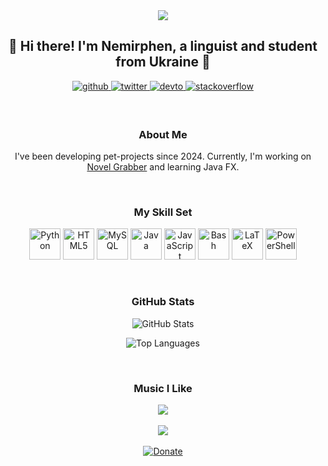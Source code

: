 <div align="center">
  <img src="https://i.pinimg.com/564x/b8/3e/48/b83e482cb7b6013f685e7416bf775755.jpg" height="" width="" />
</div>  

<h2 align="center">👋 Hi there! I'm Nemirphen, a linguist and student from Ukraine 🚀</h2>

<p align="center">
  <a href="https://github.com/nemirphen" target="_blank">
    <img src="https://img.shields.io/badge/github-%2324292e.svg?&style=for-the-badge&logo=github&logoColor=white" alt="github" style="margin-bottom: 5px;" />
  </a>
  <a href="https://twitter.com/iamrishavanand" target="_blank">
    <img src="https://img.shields.io/badge/twitter-%2300acee.svg?&style=for-the-badge&logo=twitter&logoColor=white" alt="twitter" style="margin-bottom: 5px;" />
  </a>
  <a href="https://dev.to/hikarukbit" target="_blank">
    <img src="https://img.shields.io/badge/dev.to-%2308090A.svg?&style=for-the-badge&logo=dev.to&logoColor=white" alt="devto" style="margin-bottom: 5px;" />
  </a>
  <a href="https://stackoverflow.com/users/22133138/hikaru-k-bit" target="_blank">
    <img src="https://img.shields.io/badge/stackoverflow-%23F28032.svg?&style=for-the-badge&logo=stackoverflow&logoColor=white" alt="stackoverflow" style="margin-bottom: 5px;" />
  </a>  
</p>

<br/>  

<h3 align="center">About Me</h3>
<p align="center">I've been developing pet-projects since 2024. Currently, I'm working on <a href="https://github.com/hikaru-k-bit/novelgrabber">Novel Grabber</a> and learning Java FX.</p>

<br/>

<h3 align="center">My Skill Set</h3>
<p align="center">
  <img src="https://profilinator.rishav.dev/skills-assets/python-original.svg" alt="Python" height="50" />
  <img src="https://profilinator.rishav.dev/skills-assets/html5-original-wordmark.svg" alt="HTML5" height="50" />
  <img src="https://profilinator.rishav.dev/skills-assets/mysql-original-wordmark.svg" alt="MySQL" height="50" />
  <img src="https://profilinator.rishav.dev/skills-assets/java-original-wordmark.svg" alt="Java" height="50" />
  <img src="https://profilinator.rishav.dev/skills-assets/javascript-original.svg" alt="JavaScript" height="50" />
  <img src="https://profilinator.rishav.dev/skills-assets/gnu_bash-icon.svg" alt="Bash" height="50" />
  <img src="https://profilinator.rishav.dev/skills-assets/latex.png" alt="LaTeX" height="50" />
  <img src="https://profilinator.rishav.dev/skills-assets/powershell.png" alt="PowerShell" height="50" />
</p>

<br/>

<h3 align="center">GitHub Stats</h3>
<p align="center">
  <img src="https://github-readme-stats.vercel.app/api?username=hikaru-k-bit&show_icons=true" alt="GitHub Stats" />
</p>

<p align="center">
  <img src="https://github-readme-stats.vercel.app/api/top-langs/?username=hikaru-k-bit" alt="Top Languages" />
</p>

<br/>

<h3 align="center">Music I Like</h3>
<div align="center">
  <img src="https://spotify-github-profile.vercel.app/api/view?uid=31ltjnz5zaczlzs6ijrmyqwk4op4&cover_image=true&theme=default&show_offline=false&background_color=121212&interchange=false" />
</div>

<br/>

<div align="center">
  <img src="https://komarev.com/ghpvc/?username=hikarukbit&&style=flat-square" />
</div>

<br/>

<div align="center">
  <a href="https://ko-fi.com/hikarukbit" target="_blank">
    <img src="https://img.shields.io/badge/Donate-Ko--fi-F16061.svg?style=flat-square&logo=ko-fi" alt="Donate" />
  </a>
</div>
